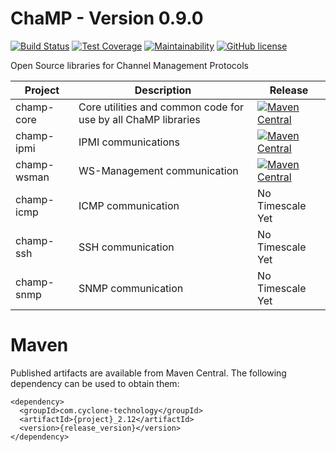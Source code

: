 # ChaMP - Version 0.9.0
[![Build Status](https://travis-ci.org/CycloneTechnology/ChaMP.svg?branch=master)](https://travis-ci.org/CycloneTechnology/ChaMP)
[![Test Coverage](https://api.codeclimate.com/v1/badges/ddf930e663192487d22c/test_coverage)](https://codeclimate.com/github/CycloneTechnology/ChaMP/test_coverage)
[![Maintainability](https://api.codeclimate.com/v1/badges/ddf930e663192487d22c/maintainability)](https://codeclimate.com/github/CycloneTechnology/ChaMP/maintainability)
[![GitHub license](https://img.shields.io/github/license/CycloneTechnology/ChaMP.svg)](https://github.com/CycloneTechnology/ChaMP/blob/master/LICENSE)


Open Source libraries for Channel Management Protocols

| Project       | Description | Release |
| ------------- | ----------- | ------ |
| champ-core    | Core utilities and common code for use by all ChaMP libraries | [![Maven Central](https://maven-badges.herokuapp.com/maven-central/com.cyclone-technology/champ-core_2.12/badge.svg)](https://maven-badges.herokuapp.com/maven-central/com.cyclone-technology/champ-core_2.12) |
| champ-ipmi    | IPMI communications | [![Maven Central](https://maven-badges.herokuapp.com/maven-central/com.cyclone-technology/champ-ipmi_2.12/badge.svg)](https://maven-badges.herokuapp.com/maven-central/com.cyclone-technology/champ-ipmi_2.12) |
| champ-wsman   | WS-Management communication | [![Maven Central](https://maven-badges.herokuapp.com/maven-central/com.cyclone-technology/champ-wsman_2.12/badge.svg)](https://maven-badges.herokuapp.com/maven-central/com.cyclone-technology/champ-wsman_2.12) |
| champ-icmp    | ICMP communication | No Timescale Yet |
| champ-ssh     | SSH communication | No Timescale Yet |
| champ-snmp    | SNMP communication | No Timescale Yet |

# Maven

Published artifacts are available from Maven Central. The following dependency can be used to obtain them:

    <dependency>
      <groupId>com.cyclone-technology</groupId>
      <artifactId>{project}_2.12</artifactId>
      <version>{release_version}</version>
    </dependency>

